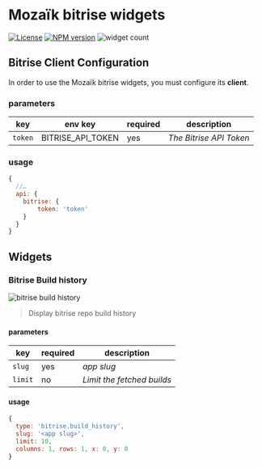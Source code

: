 # Mozaïk bitrise widgets

[![License][license-image]][license-url]
[![NPM version][npm-image]][npm-url]
![widget count][widget-count-image]

## Bitrise Client Configuration

In order to use the Mozaïk bitrise widgets, you must configure its **client**.

### parameters

key             | env key                         | required | description
----------------|---------------------------------|----------|-----------------------------------
`token`         | BITRISE_API_TOKEN               | yes      | *The Bitrise API Token*

### usage

```javascript
{
  //…
  api: {
    bitrise: {
        token: 'token'
    }
  }
}
```

## Widgets

### Bitrise Build history

![bitrise build history](https://github.com/lovoo/mozaik-ext-bitrise/blob/master/preview/bitrise.build_history.png)

> Display bitrise repo build history

#### parameters

key          | required | description
-------------|----------|---------------
`slug`       | yes      | *app slug*
`limit`      | no       | *Limit the fetched builds*

#### usage

```javascript
{
  type: 'bitrise.build_history',
  slug: '<app slug>',
  limit: 10,
  columns: 1, rows: 1, x: 0, y: 0
}
```

[license-image]: https://img.shields.io/github/license/lovoo/mozaik-ext-bitrise.svg?style=flat-square
[license-url]: https://github.com/lovoo/mozaik-ext-bitrise/blob/master/LICENSE.md
[npm-image]: https://img.shields.io/npm/v/mozaik-ext-bitrise.svg?style=flat-square
[npm-url]: https://www.npmjs.com/package/mozaik-ext-bitrise
[widget-count-image]: https://img.shields.io/badge/widgets-x1-green.svg?style=flat-square
